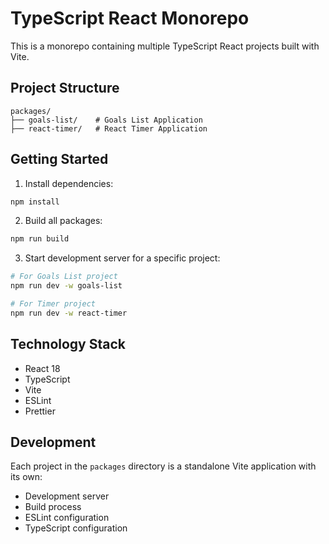 # TypeScript React Monorepo

This is a monorepo containing multiple TypeScript React projects built with Vite.

## Project Structure

```
packages/
├── goals-list/    # Goals List Application
├── react-timer/   # React Timer Application
```

## Getting Started

1. Install dependencies:

```bash
npm install
```

2. Build all packages:

```bash
npm run build
```

3. Start development server for a specific project:

```bash
# For Goals List project
npm run dev -w goals-list

# For Timer project
npm run dev -w react-timer
```

## Technology Stack

- React 18
- TypeScript
- Vite
- ESLint
- Prettier

## Development

Each project in the `packages` directory is a standalone Vite application with its own:

- Development server
- Build process
- ESLint configuration
- TypeScript configuration
